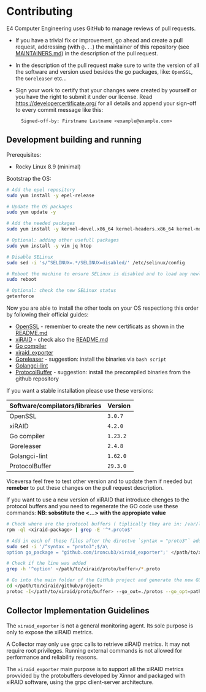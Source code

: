 # Contributing

E4 Computer Engineering uses GitHub to manage reviews of pull requests.

* If you have a trivial fix or improvement, go ahead and create a pull request,
  addressing (with `@...`) the maintainer of this repository (see
  [MAINTAINERS.md](./MAINTAINERS.md)) in the description of the pull request.

* In the description of the pull request make sure to write the version of all
  the software and version used besides the go packages, like:
  `OpenSSL`, the `Goreleaser` etc...

* Sign your work to certify that your changes were created by yourself or you
  have the right to submit it under our license. Read
  <https://developercertificate.org/> for all details and append your sign-off to
  every commit message like this:

        Signed-off-by: Firstname Lastname <example@example.com>

## Development building and running

Prerequisites:

* Rocky Linux 8.9 (minimal)

Bootstrap the OS:

```bash
# Add the epel repository
sudo yum install -y epel-release

# Update the OS packages
sudo yum update -y

# Add the needed packages
sudo yum install -y kernel-devel.x86_64 kernel-headers.x86_64 kernel-modules.x86_64 kernel-modules-extra.x86_64 kernel-tools.x86_64 kernel-tools-libs.x86_64 kernel-rpm-macros.noarch git wget

# Optional: adding other usefull packages
sudo yum install -y vim jq htop

# Disable SELinux
sudo sed -i 's/^SELINUX=.*/SELINUX=disabled/' /etc/selinux/config

# Reboot the machine to ensure SELinux is disabled and to load any newly installed kernel modules
sudo reboot

# Optional: check the new SELinux status
getenforce
```

Now you are able to install the other tools on your OS respectiong this order by following their official guides:

* [OpenSSL](https://github.com/openssl/openssl/blob/master/INSTALL.md#installing-openssl) - remember to create the new certificats as shown in the [README.md](./README.md#openssl-installation)
* [xiRAID](https://xinnor.io/resources/xiraid-classic/) - check also the [README.md](./README.md#xiraid-installation)
* [Go compiler](https://golang.org/dl/)
* [xiraid_exporter](./README.md#xiraid_exporter-installation-and-usage)
* [Goreleaser](https://goreleaser.com/install/#go-install) - suggestion: install the binaries via `bash script`
* [Golangci-lint](https://golangci-lint.run/welcome/install/#local-installation)
* [ProtocolBuffer](https://protobuf.dev/installation/) - suggestion: install the precompiled binaries from the github repository

If you want a stable installation please use these versions:

| **Software/compilators/libraries**   | **Version**       |
|--------------------------------------|-------------------|
| OpenSSL                              | `3.0.7`           |
| xiRAID                               | `4.2.0`           |
| Go compiler                          | `1.23.2`          |
| Goreleaser                           | `2.4.8`           |
| Golangci-lint                        | `1.62.0`          |
| ProtocolBuffer                       | `29.3.0`          |

Viceversa feel free to test other version and to update them if needed but **remeber** to put
these changes on the pull request description.

If you want to use a new version of xiRAID that introduce chenges to the protocol buffers and you need to regenerate the GO code use these commands:
**NB: sobstitute the <...> with the appropiate value**

```bash
# Check where are the protocol buffers ( tiplically they are in: /var/lib/xraid/gRPC/protobuf )
rpm -ql <xiraid-package> | grep -E '^*.proto$'

# Add in each of these files after the directve `syntax = "proto3"` add the line: `option go_package = "github.com/ironcub3/xiraid_exporter`
sudo sed -i '/^syntax = "proto3";$/a\
option go_package = "github.com/ironcub3/xiraid_exporter";' </path/to/xiraid/proto/buffer>/*.proto

# Check if the line was added
grep -h '^option' </path/to/xiraid/proto/buffer>/*.proto

# Go into the main folder of the GitHub project and generate the new GO code from the protocol buffer
cd </path/to/xiraid/github/project>
protoc -I</path/to/xiraid/proto/buffer> --go_out=./protos --go_opt=paths=source_relative --go-grpc_out=./protos --go-grpc_opt=paths=source_relative </path/to/xiraid/proto/buffer>/*.proto
```

## Collector Implementation Guidelines

The `xiraid_exporter` is not a general monitoring agent. Its sole purpose is only to
expose the xiRAID metrics.

A Collector may only use grpc calls to retrieve xiRAID metrics.
It may not require root privileges. Running external commands is 
not allowed for performance and reliability reasons.

The `xiraid_exporter` main purpose is to support all the xiRAID metrics provvided by the protobuffers
 developed by Xinnor and packaged with xiRAID software, using the grpc client-server architecture.